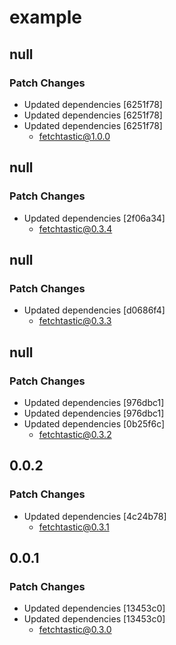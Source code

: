 # example

## null

### Patch Changes

- Updated dependencies [6251f78]
- Updated dependencies [6251f78]
- Updated dependencies [6251f78]
  - fetchtastic@1.0.0

## null

### Patch Changes

- Updated dependencies [2f06a34]
  - fetchtastic@0.3.4

## null

### Patch Changes

- Updated dependencies [d0686f4]
  - fetchtastic@0.3.3

## null

### Patch Changes

- Updated dependencies [976dbc1]
- Updated dependencies [976dbc1]
- Updated dependencies [0b25f6c]
  - fetchtastic@0.3.2

## 0.0.2

### Patch Changes

- Updated dependencies [4c24b78]
  - fetchtastic@0.3.1

## 0.0.1

### Patch Changes

- Updated dependencies [13453c0]
- Updated dependencies [13453c0]
  - fetchtastic@0.3.0
